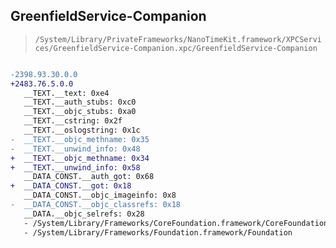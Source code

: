 ## GreenfieldService-Companion

> `/System/Library/PrivateFrameworks/NanoTimeKit.framework/XPCServices/GreenfieldService-Companion.xpc/GreenfieldService-Companion`

```diff

-2398.93.30.0.0
+2483.76.5.0.0
   __TEXT.__text: 0xe4
   __TEXT.__auth_stubs: 0xc0
   __TEXT.__objc_stubs: 0xa0
   __TEXT.__cstring: 0x2f
   __TEXT.__oslogstring: 0x1c
-  __TEXT.__objc_methname: 0x35
-  __TEXT.__unwind_info: 0x48
+  __TEXT.__objc_methname: 0x34
+  __TEXT.__unwind_info: 0x58
   __DATA_CONST.__auth_got: 0x68
+  __DATA_CONST.__got: 0x18
   __DATA_CONST.__objc_imageinfo: 0x8
-  __DATA_CONST.__objc_classrefs: 0x18
   __DATA.__objc_selrefs: 0x28
   - /System/Library/Frameworks/CoreFoundation.framework/CoreFoundation
   - /System/Library/Frameworks/Foundation.framework/Foundation

```
